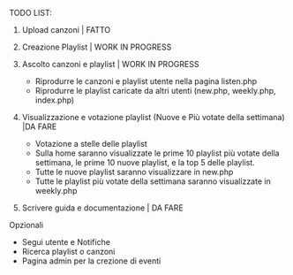 TODO LIST:

1. Upload canzoni | FATTO

2. Creazione Playlist | WORK IN PROGRESS

3. Ascolto canzoni e playlist | WORK IN PROGRESS

    - Riprodurre le canzoni e playlist utente nella pagina listen.php
    - Riprodurre le playlist caricate da altri utenti (new.php, weekly.php, index.php)

4. Visualizzazione e votazione playlist (Nuove e Più votate della settimana) |DA FARE

	- Votazione a stelle delle playlist
    - Sulla home saranno visualizzate le prime 10 playlist più votate della settimana, le prime 10 nuove playlist, e la top 5 delle playlist.
    - Tutte le nuove playlist saranno visualizzare in new.php
    - Tutte le playlist più votate della settimana saranno visualizzate in weekly.php

5. Scrivere guida e documentazione | DA FARE
    

Opzionali

- Segui utente e Notifiche 
- Ricerca playlist o canzoni
- Pagina admin per la crezione di eventi
